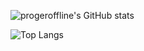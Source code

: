 ![progeroffline's GitHub stats](https://github-readme-stats.vercel.app/api?username=progeroffline&show_icons=true&theme=gruvbox)


![Top Langs](https://github-readme-stats.vercel.app/api/top-langs/?username=progeroffline&layout=donut&theme=gruvbox)
